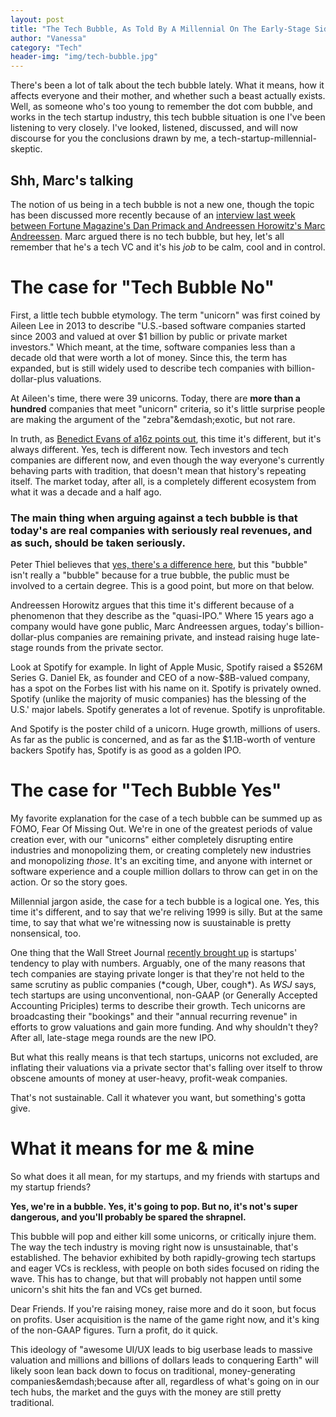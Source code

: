 ```yaml
---
layout: post
title: "The Tech Bubble, As Told By A Millennial On The Early-Stage Side"
author: "Vanessa"
category: "Tech"
header-img: "img/tech-bubble.jpg"
---
```


There's been a lot of talk about the tech bubble lately. What it means, how it affects everyone and their mother, and whether such a beast actually exists. Well, as someone who's too young to remember the dot com bubble, and works in the tech startup industry, this tech bubble situation is one I've been listening to very closely. I've looked, listened, discussed, and will now discourse for you the conclusions drawn by me, a tech-startup-millennial-skeptic.

<h2>Shh, Marc's talking</h2>
<p>The notion of us being in a tech bubble is not a new one, though the topic has been discussed more recently because of an <a href="http://a16z.com/2015/06/18/marc-primack-conversation/">interview last week between Fortune Magazine's Dan Primack and Andreessen Horowitz's Marc Andreessen</a>. Marc argued there is no tech bubble, but hey, let's all remember that he's a tech VC and it's his <em>job</em> to be calm, cool and in control.</p>

<h1>The case for "Tech Bubble No"</h1>

<p>First, a little tech bubble etymology. The term "unicorn" was first coined by Aileen Lee in 2013 to describe "U.S.-based software companies started since 2003 and valued at over $1 billion by public or private market investors." Which meant, at the time, software companies less than a decade old that were worth a lot of money. Since this, the term has expanded, but is still widely used to describe tech companies with billion-dollar-plus valuations. </p>

<p>At Aileen's time, there were 39 unicorns. Today, there are <strong>more than a hundred</strong> companies that meet "unicorn" criteria, so it's little surprise people are making the argument of the "zebra"&emdash;exotic, but not rare.</p>

<p>In truth, as <a href="http://a16z.com/2015/06/17/a16z-podcast-the-rise-of-the-quasi-ipo/">Benedict Evans of a16z points out</a>, this time it's different, but it's always different. Yes, tech is different now. Tech investors and tech companies are different now, and even though the way everyone's currently behaving parts with tradition, that doesn't mean that history's repeating itself. The market today, after all, is a completely different ecosystem from what it was a decade and a half ago.</p>

<h3>The main thing when arguing against a tech bubble is that today's are real companies with seriously real revenues, and as such, should be taken seriously.</h3>

<p>Peter Thiel believes that <a href="http://a16z.com/2014/10/17/a16z-podcast-the-definite-optimism-of-peter-thiel/">yes, there's a difference here</a>, but this "bubble" isn't really a "bubble" because for a true bubble, the public must be involved to a certain degree. This is a good point, but more on that below. <p>

<p>Andreessen Horowitz argues that this time it's different because of a phenomenon that they describe as the "quasi-IPO." Where 15 years ago a company would have gone public, Marc Andreessen argues, today's billion-dollar-plus companies are remaining private, and instead raising huge late-stage rounds from the private sector. </p>

<p>Look at Spotify for example. In light of Apple Music, Spotify raised a $526M Series G. Daniel Ek, as founder and CEO of a now-$8B-valued company, has a spot on the Forbes list with his name on it. Spotify is privately owned. Spotify (unlike the majority of music companies) has the blessing of the U.S.' major labels. Spotify generates a lot of revenue. Spotify is unprofitable.</p> 

<p>And Spotify is the poster child of a unicorn. Huge growth, millions of users. As far as the public is concerned, and as far as the $1.1B-worth of venture backers Spotify has, Spotify is as good as a golden IPO.</p>

<h1>The case for "Tech Bubble Yes"</h1>

<p>My favorite explanation for the case of a tech bubble can be summed up as FOMO, Fear Of Missing Out. We're in one of the greatest periods of value creation ever, with our "unicorns" either completely disrupting entire industries and monopolizing them, or creating completely new industries and monopolizing <em>those</em>. It's an exciting time, and anyone with internet or software experience and a couple million dollars to throw can get in on the action. Or so the story goes.</p> 

<p>Millennial jargon aside, the case for a tech bubble is a logical one. Yes, this time it's different, and to say that we're reliving 1999 is silly. But at the same time, to say that what we're witnessing now is suustainable is pretty nonsensical, too.</p>

<p>One thing that the Wall Street Journal <a href="http://www.wsj.com/articles/how-tech-startups-play-the-numbers-game-1433903883">recently brought up</a> is startups' tendency to play with numbers. Arguably, one of the many reasons that tech companies are staying private longer is that they're not held to the same scrutiny as public companies (*cough, Uber, cough*). As <em>WSJ</em> says, tech startups are using unconventional, non-GAAP (or Generally Accepted Accounting Priciples) terms to describe their growth. Tech unicorns are broadcasting their "bookings" and their "annual recurring revenue" in efforts to grow valuations and gain more funding. And why shouldn't they? After all, late-stage mega rounds are the new IPO. </p>

<p>But what this really means is that tech startups, unicorns not excluded, are inflating their valuations via a private sector that's falling over itself to throw obscene amounts of money at user-heavy, profit-weak companies.</p>

<p>That's not sustainable. Call it whatever you want, but something's gotta give.</p> 

<h1>What it means for me &amp; mine</h1>

<p>So what does it all mean, for my startups, and my friends with startups and my startup friends?</p>

<p><strong>Yes, we're in a bubble. Yes, it's going to pop. But no, it's not's super dangerous, and you'll probably be spared the shrapnel.</strong></p>

<p>This bubble will pop and either kill some unicorns, or critically injure them. The way the tech industry is moving right now is unsustainable, that's established. The behavior exhibited by both rapidly-growing tech startups and eager VCs is reckless, with people on both sides focused on riding the wave. This has to change, but that will probably not happen until some unicorn's shit hits the fan and VCs get burned. </p>

<p>Dear Friends. If you're raising money, raise more and do it soon, but focus on profits. User acquisition is the name of the game right now, and it's king of the non-GAAP figures. Turn a profit, do it quick.</p>

<p>This ideology of "awesome UI/UX leads to big userbase leads to massive valuation and millions and billions of dollars leads to conquering Earth" will likely soon lean back down to focus on traditional, money-generating companies&emdash;because after all, regardless of what's going on in our tech hubs, the market and the guys with the money are still pretty traditional.</p>	